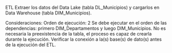 ETL
Extraer los datos del Data Lake (tabla DL_Municipios) y cargarlos en Data Warehouse (tabla DIM_Municipios).



Consideraciones:
Orden de ejecución: 2
Se debe ejecutar en el orden de las dependencias: primero DIM_Departamentos y luego DIM_Municipios.
No es necesaria la preexistencia de la tabla, el proceso es capaz de crearla durante la ejecución.
Verificar la conexión a la(s) base(s) de dato(s) antes de la ejecución del ETL.
